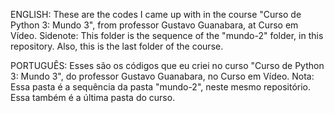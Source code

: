 ENGLISH: These are the codes I came up with in the course "Curso de Python 3: Mundo 3", from professor Gustavo Guanabara, at Curso em Vídeo. Sidenote: This folder is the sequence of the "mundo-2" folder, in this repository. Also, this is the last folder of the course.

PORTUGUÊS: Esses são os códigos que eu criei no curso "Curso de Python 3: Mundo 3", do professor Gustavo Guanabara, no Curso em Vídeo. Nota: Essa pasta é a sequência da pasta "mundo-2", neste mesmo repositório. Essa também é a última pasta do curso.